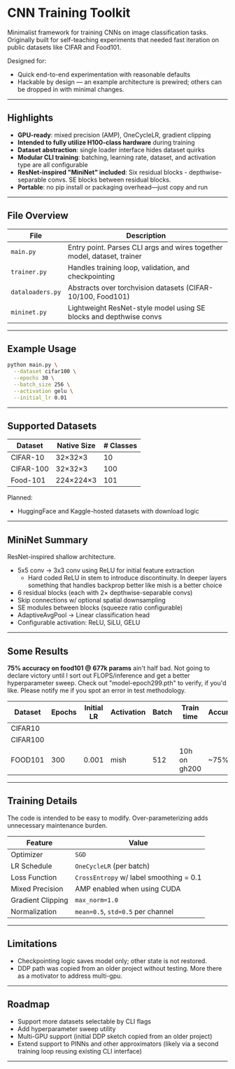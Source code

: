 
# CNN Training Toolkit

Minimalist framework for training CNNs on image classification tasks. Originally built for self-teaching experiments that needed fast iteration on public datasets like CIFAR and Food101.

Designed for:
- Quick end-to-end experimentation with reasonable defaults
- Hackable by design — an example architecture is prewired; others can be dropped in with minimal changes.

---

## Highlights

- **GPU-ready**: mixed precision (AMP), OneCycleLR, gradient clipping
- **Intended to fully utilize H100-class hardware** during training 
- **Dataset abstraction**: single loader interface hides dataset quirks  
- **Modular CLI training**: batching, learning rate, dataset, and activation type are all configurable  
- **ResNet-inspired "MiniNet" included**: Six residual blocks - depthwise-separable convs. SE blocks between residual blocks.
- **Portable**: no pip install or packaging overhead—just copy and run

---

## File Overview

| File | Description |
|------|-------------|
| `main.py` | Entry point. Parses CLI args and wires together model, dataset, trainer |
| `trainer.py` | Handles training loop, validation, and checkpointing |
| `dataloaders.py` | Abstracts over torchvision datasets (CIFAR-10/100, Food101) |
| `mininet.py` | Lightweight ResNet-style model using SE blocks and depthwise convs |

---

## Example Usage

```bash
python main.py \
  --dataset cifar100 \
  --epochs 30 \
  --batch_size 256 \
  --activation gelu \
  --initial_lr 0.01
```

---

## Supported Datasets

| Dataset   | Native Size | # Classes |
|-----------|-------------|-----------|
| CIFAR-10  | 32×32×3     | 10        |
| CIFAR-100 | 32×32×3     | 100       |
| Food-101  | 224×224×3   | 101       |

Planned:  
- HuggingFace and Kaggle-hosted datasets with download logic

---

## MiniNet Summary

ResNet-inspired shallow architecture.
- 5x5 conv -> 3x3 conv using ReLU for initial feature extraction
  - Hard coded ReLU in stem to introduce discontinuity. In deeper layers something that handles backprop better like mish is a better choice
- 6 residual blocks (each with 2× depthwise-separable convs)
- Skip connections w/ optional spatial downsampling
- SE modules between blocks (squeeze ratio configurable)
- AdaptiveAvgPool → Linear classification head
- Configurable activation: ReLU, SiLU, GELU

---
## Some Results

**75% accuracy on food101 @ 677k params** ain't half bad. Not going to declare victory until I sort out FLOPS/inference and get a better hyperparameter sweep. Check out "model-epoch299.pth" to verify, if you'd like. Please notify me if you spot an error in test methodology.

  | Dataset  | Epochs | Initial LR | Activation | Batch | Train time   | Accuracy | Params  |
  |----------|--------|------------|------------|-------|--------------|----------|---------|
  | CIFAR10  |        |            |            |       |              |          |         |
  | CIFAR100 |        |            |            |       |              |          |         |
  | FOOD101  |  300   | 0.001      |  mish      |  512  | 10h on gh200 | ~75%     | 677,573 |

---

## Training Details

The code is intended to be easy to modify. Over-parameterizing adds unnecessary maintenance burden.

| Feature         | Value                   |
|----------------|--------------------------|
| Optimizer       | `SGD`                   |
| LR Schedule     | `OneCycleLR` (per batch)|
| Loss Function   | `CrossEntropy` w/ label smoothing = 0.1 |
| Mixed Precision | AMP enabled when using CUDA |
| Gradient Clipping | `max_norm=1.0`        |
| Normalization   | `mean=0.5`, `std=0.5` per channel |

---
## Limitations

- Checkpointing logic saves model only; other state is not restored.
- DDP path was copied from an older project without testing. More there as a motivator to address multi-gpu.
---

## Roadmap

- Support more datasets selectable by CLI flags
- Add hyperparameter sweep utility  
- Multi-GPU support (initial DDP sketch copied from an older project)
- Extend support to PINNs and other approximators (likely via a second training loop reusing existing CLI interface)
---
